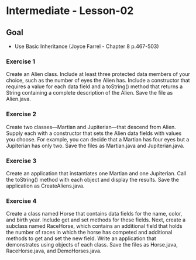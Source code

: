 # Intermediate - Lesson-02

## Goal
* Use Basic Inheritance (Joyce Farrel - Chapter 8 p.467-503)

### Exercise 1
Create an Alien class. Include at least three protected data members of your 
choice, such as the number of eyes the Alien has. Include a constructor that 
requires a value for each data field and a toString() method that returns a 
String containing a complete description of the Alien. Save the file as 
Alien.java.

### Exercise 2
Create two classes—Martian and Jupiterian—that descend from Alien. 
Supply each with a constructor that sets the Alien data fields with values 
you choose. For example, you can decide that a Martian has four eyes but a 
Jupiterian has only two. Save the files as Martian.java and Jupiterian.java.

### Exercise 3
Create an application that instantiates one Martian and one Jupiterian. Call 
the toString() method with each object and display the results. Save the 
application as CreateAliens.java.

### Exercise 4
Create a class named Horse that contains data fields for the name, color, and 
birth year. Include get and set methods for these fields. Next, create a subclass 
named RaceHorse, which contains an additional field that holds the number of 
races in which the horse has competed and additional methods to get and set 
the new field. Write an application that demonstrates using objects of each class. 
Save the files as Horse.java, RaceHorse.java, and DemoHorses.java.
